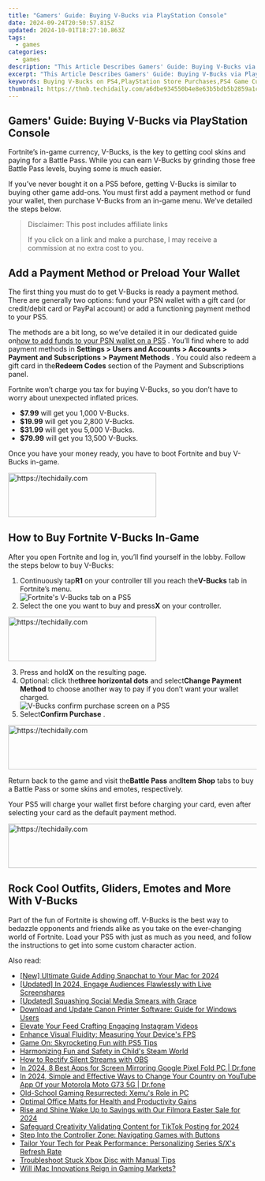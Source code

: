 ```yaml
---
title: "Gamers' Guide: Buying V-Bucks via PlayStation Console"
date: 2024-09-24T20:50:57.815Z
updated: 2024-10-01T18:27:10.863Z
tags:
  - games
categories:
  - games
description: "This Article Describes Gamers' Guide: Buying V-Bucks via PlayStation Console"
excerpt: "This Article Describes Gamers' Guide: Buying V-Bucks via PlayStation Console"
keywords: Buying V-Bucks on PS4,PlayStation Store Purchases,PS4 Game Currency Buy,V-Bucks Guide for Gamers,In-Game Purchasing Tips PS4,Cost-Effective Gaming,Digital Content on PS4 Enhancements
thumbnail: https://thmb.techidaily.com/a6dbe934550b4e8e63b5bdb5b2859a1cbef0d47ae79e9b219910350b66fadbff.jpg
---
```


## Gamers' Guide: Buying V-Bucks via PlayStation Console

 Fortnite’s in-game currency, V-Bucks, is the key to getting cool skins and paying for a Battle Pass. While you can earn V-Bucks by grinding those free Battle Pass levels, buying some is much easier.

 If you’ve never bought it on a PS5 before, getting V-Bucks is similar to buying other game add-ons. You must first add a payment method or fund your wallet, then purchase V-Bucks from an in-game menu. We’ve detailed the steps below.

>  Disclaimer: This post includes affiliate links
>
>  If you click on a link and make a purchase, I may receive a commission at no extra cost to you.
>

## Add a Payment Method or Preload Your Wallet

 The first thing you must do to get V-Bucks is ready a payment method. There are generally two options: fund your PSN wallet with a gift card (or credit/debit card or PayPal account) or add a functioning payment method to your PS5.

 The methods are a bit long, so we’ve detailed it in our dedicated guide on[how to add funds to your PSN wallet on a PS5](https://www.makeuseof.com/add-psn-wallet-funds-and-buy-games-on-ps5/) . You’ll find where to add payment methods in **Settings > Users and Accounts > Accounts > Payment and Subscriptions > Payment Methods** . You could also redeem a gift card in the**Redeem Codes** section of the Payment and Subscriptions panel.

 Fortnite won’t charge you tax for buying V-Bucks, so you don’t have to worry about unexpected inflated prices.

* **$7.99** will get you 1,000 V-Bucks.
* **$19.99** will get you 2,800 V-Bucks.
* **$31.99** will get you 5,000 V-Bucks.
* **$79.99** will get you 13,500 V-Bucks.

 Once you have your money ready, you have to boot Fortnite and buy V-Bucks in-game.

<!-- affiliate ads begin -->
<a href="https://aligracehair.sjv.io/c/5597632/2135400/19272" target="_top" id="2135400">
  <img src="//a.impactradius-go.com/display-ad/19272-2135400" border="0" alt="https://techidaily.com" width="300" height="90"/>
</a>
<img height="0" width="0" src="https://aligracehair.sjv.io/i/5597632/2135400/19272" style="position:absolute;visibility:hidden;" border="0" />
<!-- affiliate ads end -->

## How to Buy Fortnite V-Bucks In-Game

 After you open Fortnite and log in, you’ll find yourself in the lobby. Follow the steps below to buy V-Bucks:

1. Continuously tap**R1** on your controller till you reach the**V-Bucks** tab in Fortnite’s menu.  
![Fortnite's V-Bucks tab on a PS5](https://static1.makeuseofimages.com/wordpress/wp-content/uploads/2023/07/fortnite-s-v-bucks-tab-on-a-ps5.JPG)
2. Select the one you want to buy and press**X** on your controller.

<!-- affiliate ads begin -->
<a href="https://united.elfm.net/c/5597632/2139557/4704" target="_top" id="2139557">
  <img src="//a.impactradius-go.com/display-ad/4704-2139557" border="0" alt="https://techidaily.com" width="300" height="90"/>
</a>
<img height="0" width="0" src="https://united.elfm.net/i/5597632/2139557/4704" style="position:absolute;visibility:hidden;" border="0" />
<!-- affiliate ads end -->

3. Press and hold**X** on the resulting page.
4. Optional: click the**three horizontal dots** and select**Change Payment Method** to choose another way to pay if you don’t want your wallet charged.  
![V-Bucks confirm purchase screen on a PS5](https://static1.makeuseofimages.com/wordpress/wp-content/uploads/2023/07/v-bucks-confirm-purchase-screen-on-a-ps5.JPG)
5. Select**Confirm Purchase** .

<!-- affiliate ads begin -->
<a href="https://dhgate.sjv.io/c/5597632/1186802/12108" target="_top" id="1186802">
  <img src="//a.impactradius-go.com/display-ad/12108-1186802" border="0" alt="https://techidaily.com" width="728" height="90"/>
</a>
<img height="0" width="0" src="https://dhgate.sjv.io/i/5597632/1186802/12108" style="position:absolute;visibility:hidden;" border="0" />
<!-- affiliate ads end -->

 Return back to the game and visit the**Battle Pass** and**Item Shop** tabs to buy a Battle Pass or some skins and emotes, respectively.

 Your PS5 will charge your wallet first before charging your card, even after selecting your card as the default payment method.

<!-- affiliate ads begin -->
<a href="https://appsumo.8odi.net/c/5597632/2118315/7443" target="_top" id="2118315">
  <img src="//a.impactradius-go.com/display-ad/7443-2118315" border="0" alt="https://techidaily.com" width="728" height="90"/>
</a>
<img height="0" width="0" src="https://appsumo.8odi.net/i/5597632/2118315/7443" style="position:absolute;visibility:hidden;" border="0" />
<!-- affiliate ads end -->

## Rock Cool Outfits, Gliders, Emotes and More With V-Bucks

 Part of the fun of Fortnite is showing off. V-Bucks is the best way to bedazzle opponents and friends alike as you take on the ever-changing world of Fortnite. Load your PS5 with just as much as you need, and follow the instructions to get into some custom character action.

<ins class="adsbygoogle"
     style="display:block"
     data-ad-format="autorelaxed"
     data-ad-client="ca-pub-7571918770474297"
     data-ad-slot="1223367746"></ins>

<ins class="adsbygoogle"
     style="display:block"
     data-ad-client="ca-pub-7571918770474297"
     data-ad-slot="8358498916"
     data-ad-format="auto"
     data-full-width-responsive="true"></ins>

<span class="atpl-alsoreadstyle">Also read:</span>
<div><ul>
<li><a href="https://snapchat-videos.techidaily.com/new-ultimate-guide-adding-snapchat-to-your-mac-for-2024/"><u>[New] Ultimate Guide Adding Snapchat to Your Mac for 2024</u></a></li>
<li><a href="https://facebook-video-recording.techidaily.com/updated-in-2024-engage-audiences-flawlessly-with-live-screenshares/"><u>[Updated] In 2024, Engage Audiences Flawlessly with Live Screenshares</u></a></li>
<li><a href="https://youtube-docs.techidaily.com/ed-squashing-social-media-smears-with-grace/"><u>[Updated] Squashing Social Media Smears with Grace</u></a></li>
<li><a href="https://driver-download.techidaily.com/download-and-update-canon-printer-software-guide-for-windows-users/"><u>Download and Update Canon Printer Software: Guide for Windows Users</u></a></li>
<li><a href="https://instagram-clips.techidaily.com/elevate-your-feed-crafting-engaging-instagram-videos/"><u>Elevate Your Feed Crafting Engaging Instagram Videos</u></a></li>
<li><a href="https://games-able.techidaily.com/enhance-visual-fluidity-measuring-your-devices-fps/"><u>Enhance Visual Fluidity: Measuring Your Device's FPS</u></a></li>
<li><a href="https://games-able.techidaily.com/game-on-skyrocketing-fun-with-ps5-tips/"><u>Game On: Skyrocketing Fun with PS5 Tips</u></a></li>
<li><a href="https://games-able.techidaily.com/harmonizing-fun-and-safety-in-childs-steam-world/"><u>Harmonizing Fun and Safety in Child's Steam World</u></a></li>
<li><a href="https://desktop-recording.techidaily.com/how-to-rectify-silent-streams-with-obs/"><u>How to Rectify Silent Streams with OBS</u></a></li>
<li><a href="https://screen-mirror.techidaily.com/in-2024-8-best-apps-for-screen-mirroring-google-pixel-fold-pc-drfone-by-drfone-android/"><u>In 2024, 8 Best Apps for Screen Mirroring Google Pixel Fold PC | Dr.fone</u></a></li>
<li><a href="https://location-social.techidaily.com/in-2024-simple-and-effective-ways-to-change-your-country-on-youtube-app-of-your-motorola-moto-g73-5g-drfone-by-drfone-virtual-android/"><u>In 2024, Simple and Effective Ways to Change Your Country on YouTube App Of your Motorola Moto G73 5G | Dr.fone</u></a></li>
<li><a href="https://games-able.techidaily.com/old-school-gaming-resurrected-xemus-role-in-pc/"><u>Old-School Gaming Resurrected: Xemu's Role in PC</u></a></li>
<li><a href="https://games-able.techidaily.com/optimal-office-matts-for-health-and-productivity-gains/"><u>Optimal Office Matts for Health and Productivity Gains</u></a></li>
<li><a href="https://video-content-creator.techidaily.com/rise-and-shine-wake-up-to-savings-with-our-filmora-easter-sale-for-2024/"><u>Rise and Shine Wake Up to Savings with Our Filmora Easter Sale for 2024</u></a></li>
<li><a href="https://tiktok-clips.techidaily.com/safeguard-creativity-validating-content-for-tiktok-posting-for-2024/"><u>Safeguard Creativity Validating Content for TikTok Posting for 2024</u></a></li>
<li><a href="https://games-able.techidaily.com/step-into-the-controller-zone-navigating-games-with-buttons/"><u>Step Into the Controller Zone: Navigating Games with Buttons</u></a></li>
<li><a href="https://games-able.techidaily.com/tailor-your-tech-for-peak-performance-personalizing-series-sxs-refresh-rate/"><u>Tailor Your Tech for Peak Performance: Personalizing Series S/X's Refresh Rate</u></a></li>
<li><a href="https://games-able.techidaily.com/troubleshoot-stuck-xbox-disc-with-manual-tips/"><u>Troubleshoot Stuck Xbox Disc with Manual Tips</u></a></li>
<li><a href="https://games-able.techidaily.com/will-imac-innovations-reign-in-gaming-markets/"><u>Will iMac Innovations Reign in Gaming Markets?</u></a></li>
</ul></div>

